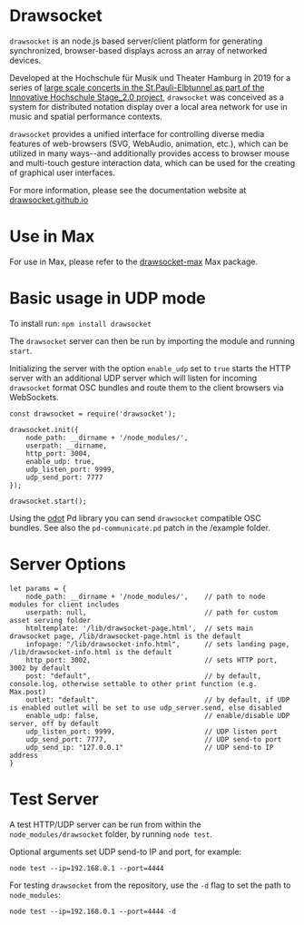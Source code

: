 
# Drawsocket

`drawsocket` is an node.js based server/client platform for generating synchronized, browser-based displays across an array of networked devices.

Developed at the Hochschule für Musik und Theater Hamburg in 2019 for a series of [large scale concerts in the St.Pauli-Elbtunnel as part of the Innovative Hochschule Stage_2.0 project](https://www.hfmt-hamburg.de/innovative-hochschule/zm4/symphonie-im-st-pauli-elbtunnel/?L=0), `drawsocket` was conceived as a system for distributed notation display over a local area network for use in music and spatial performance contexts.

`drawsocket` provides a unified interface for controlling diverse media features of web-browsers (SVG, WebAudio, animation, etc.), which can be utilized in many ways--and additionally provides access to browser mouse and multi-touch gesture interaction data, which can be used for the creating of graphical user interfaces.

For more information, please see the documentation website at [drawsocket.github.io](https://drawsocket.github.io/)

# Use in Max
For use in Max, please refer to the [drawsocket-max](https://github.com/drawsocket/drawsocket-max) Max package.

# Basic usage in UDP mode

To install run: `npm install drawsocket`

The `drawsocket` server can then be run by importing the module and running `start`. 

Initializing the server with the option `enable_udp` set to `true` starts the HTTP server with an additional UDP server which will listen for incoming `drawsocket` format OSC bundles and route them to the client browsers via WebSockets.

```
const drawsocket = require('drawsocket');

drawsocket.init({
    node_path: __dirname + '/node_modules/',
    userpath: __dirname,
    http_port: 3004,
    enable_udp: true,
    udp_listen_port: 9999,
    udp_send_port: 7777
});

drawsocket.start();

```

Using the [odot](https://github.com/CNMAT/CNMAT-odot/releases/tag/1.3.0-rc.3) Pd library you can send `drawsocket` compatible OSC bundles.
See also the `pd-communicate.pd` patch in the /example folder.

# Server Options

```
let params = {
    node_path: __dirname + '/node_modules/',    // path to node modules for client includes
    userpath: null,                             // path for custom asset serving folder
    htmltemplate: '/lib/drawsocket-page.html',  // sets main drawsocket page, /lib/drawsocket-page.html is the default
    infopage: "/lib/drawsocket-info.html",      // sets landing page, /lib/drawsocket-info.html is the default
    http_port: 3002,                            // sets HTTP port, 3002 by default
    post: "default",                            // by default, console.log, otherwise settable to other print function (e.g. Max.post)
    outlet: "default",                          // by default, if UDP is enabled outlet will be set to use udp_server.send, else disabled
    enable_udp: false,                          // enable/disable UDP server, off by default
    udp_listen_port: 9999,                      // UDP listen port
    udp_send_port: 7777,                        // UDP send-to port
    udp_send_ip: "127.0.0.1"                    // UDP send-to IP address
}
```

# Test Server

A test HTTP/UDP server can be run from within the `node_modules/drawsocket` folder, by running `node test`.

Optional arguments set UDP send-to IP and port, for example: 

```
node test --ip=192.168.0.1 --port=4444
```

For testing `drawsocket` from the repository, use the `-d` flag to set the path to `node_modules`:

```
node test --ip=192.168.0.1 --port=4444 -d 
```